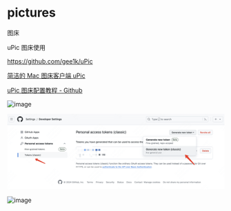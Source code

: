 # pictures
图床

uPic 图床使用 

https://github.com/gee1k/uPic

[简洁的 Mac 图床客户端 uPic](https://blog.svend.cc/upic/)

[uPic 图床配置教程 - Github](https://blog.svend.cc/upic/tutorials/github/)



<img width="756" alt="image" src="https://github.com/acmu/pictures/assets/35673748/f7ca81ec-121e-4cc6-8b3f-ad69fd0fd1b8">



![25_12:33_UB3Hfw](https://raw.githubusercontent.com/acmu/pictures/master/uPic/2024-05/25_12:33_UB3Hfw.png)


<img width="712" alt="image" src="https://github.com/acmu/pictures/assets/35673748/a3ea38f3-3e30-42b0-a442-385297c6bfa6">



